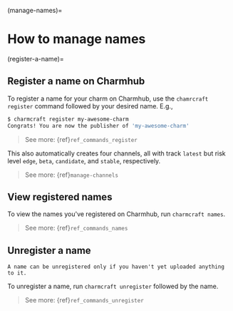 (manage-names)=
# How to manage names


(register-a-name)=
## Register a name on Charmhub


To register a name for your charm on Charmhub, use the `chamrcraft register` command followed by your desired name. E.g.,

```bash
$ charmcraft register my-awesome-charm
Congrats! You are now the publisher of 'my-awesome-charm'
```

> See more: {ref}`ref_commands_register`

This also automatically creates four channels, all with track `latest` but  risk level  `edge`, `beta`, `candidate`, and `stable`, respectively.

> See more: {ref}`manage-channels`

## View registered names

To view the names you've registered on Charmhub, run `charmcraft names`.

> See more: {ref}`ref_commands_names`

## Unregister a name

```{caution}
A name can be unregistered only if you haven't yet uploaded anything to it.
```

To unregister a name, run `charmcraft unregister` followed by the name.

> See more: {ref}`ref_commands_unregister`
